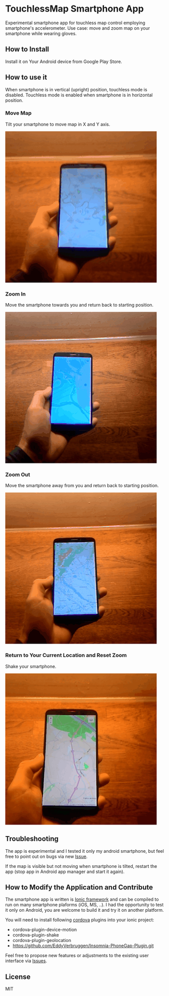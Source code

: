 # TouchlessMap Smartphone App

Experimental smartphone app for touchless map control employing smartphone's accelerometer.
Use case: move and zoom map on your smartphone while wearing gloves.

## How to Install

Install it on Your Android device from Google Play Store.

## How to use it

When smartphone is in vertical (upright) position, touchless mode is disabled.
Touchless mode is enabled when smartphone is in horizontal position.

### Move Map

Tilt your smartphone to move map in X and Y axis.

<img src="https://github.com/petervojtek/touchless-map/raw/master/videos/move.gif"></img>

### Zoom In

Move the smartphone towards you and return back to starting position.

<img src="https://github.com/petervojtek/touchless-map/raw/master/videos/zoom-in.gif"></img>

### Zoom Out

Move the smartphone away from you and return back to starting position.

<img src="https://github.com/petervojtek/touchless-map/raw/master/videos/zoom-out.gif"></img>

### Return to Your Current Location and Reset Zoom

Shake your smartphone.

<img src="https://github.com/petervojtek/touchless-map/raw/master/videos/shake.gif"></img>

## Troubleshooting

The app is experimental and I tested it only my android smartphone, but feel free to point out on bugs via new [Issue](https://github.com/petervojtek/touchless-map/issues).

If the map is visible but not moving when smartphone is tilted, restart the app (stop app in Android app manager and start it again).

## How to Modify the Application and Contribute

The smartphone app is written is [Ionic framework](ionicframework.com) and can be compiled to run on many smartphone plaforms (iOS, MS, ..). I had the opportunity to test it only on Android, you are welcome to build it and try it on another platform.

You will need to install  following [cordova](https://cordova.apache.org/) plugins into your ionic project:
* cordova-plugin-device-motion
* cordova-plugin-shake
* cordova-plugin-geolocation
* https://github.com/EddyVerbruggen/Insomnia-PhoneGap-Plugin.git

Feel free to propose new features or adjustments to the existing user interface via [Issues](https://github.com/petervojtek/touchless-map/issues).

## License

MIT



